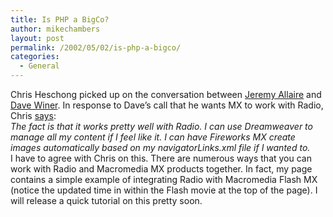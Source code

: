 ```yaml
---
title: Is PHP a BigCo?
author: mikechambers
layout: post
permalink: /2002/05/02/is-php-a-bigco/
categories:
  - General
---
```



Chris Heschong picked up on the conversation between [Jeremy Allaire][1] and [Dave Winer][2]. In response to Dave&#8217;s call that he wants MX to work with Radio, Chris [says][3]:  
*The fact is that it works pretty well with Radio. I can use Dreamweaver to manage all my content if I feel like it. I can have Fireworks MX create images automatically based on my navigatorLinks.xml file if I wanted to.*  
I have to agree with Chris on this. There are numerous ways that you can work with Radio and Macromedia MX products together. In fact, my page contains a simple example of integrating Radio with Macromedia Flash MX (notice the updated time in within the Flash movie at the top of the page). I will release a quick tutorial on this pretty soon.

 [1]: http://radio.weblogs.com/0106797/2002/05/01.html#a29
 [2]: http://scriptingnews.userland.com/backissues/2002/05/01#la86d61c87d6c7c6fb78147ddda1d10f0
 [3]: http://chris.wiw.org/2002/05/01.html#a30